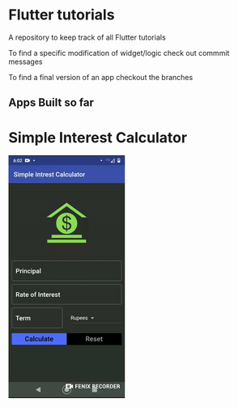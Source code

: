 # Flutter tutorials

A repository to keep track of all Flutter tutorials

To find a specific modification of widget/logic check out commmit messages

To find a final version of an app checkout the branches

## Apps Built so far

# Simple Interest Calculator
![finished app](https://github.com/hari9-9/android_flutter/blob/SIC-final-build/sic_gif.gif)

